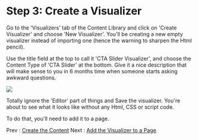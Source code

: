 # Step 3: Create a Visualizer

Go to the &#39;Visualizers&#39; tab of the Content Library and click on &#39;Create Visualizer&#39; and choose &#39;New Visualizer&#39;.   You&#39;ll be creating a new empty visualizer instead of importing one (hence the warning to sharpen the Html pencil).

Use the title field at the top to call it &#39;CTA Slider Visualizer&#39;, and choose the Content Type of &#39;CTA Slider&#39; at the bottom.  Give it a nice description that will make sense to you in 6 months time when someone starts asking awkward questions.

![](images/step3-visualizer.png)

Totally ignore the &#39;Editor&#39; part of things and Save the visualizer.  You&#39;re about to see what it looks like without any Html, CSS or script code.

To do that, you&#39;ll need to add it to a page.

Prev : [Create the Content](step2.md)
Next : [Add the Visualizer to a Page](step4.md)